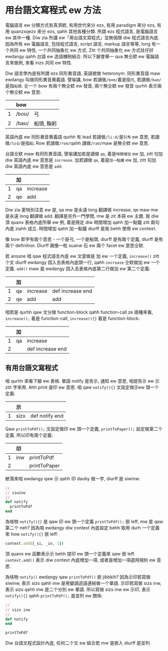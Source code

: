 # 用台語文寫程式 ew 方法

電腦語言 ew 分類方式有真濟欵, 有用世代來分 ezx, 有用 paradigm 來分 ezs, 有用 quanzxqezx 來分 ezs, qahh 其他各種分類. 所謂 ezs 程式語言, 是電腦語言 ew 其中一種. Diw zia 所講 ew「用台語文寫程式」並無侷限 diw 程式語言內底. 因為所有 ew 電腦語言, 包括程式語言, script 語言, markup 語言等等, long 有一个共同 ew 特性, 一个共同抽象化 ew 方式. Zitt 个共同抽象化 ew 方式拄仔好 ewdangy qahh 台語 ew 造語機制結合. 所以下腳會舉一 qua 無仝欵 ew 電腦語言來做例, 來看 inzs 共同 ew 特性.

Diw 語言學內底有所謂 ezs 同形異音語, 英語號做 heteronym. 同形異音語 maw ewdangy 叫做同形異音異義語. 譬喻講, bow 若讀做`/boʊ/`着是指`弓`, 若讀做`/baʊ/`是指`船頭`. 仝一个 bow 有兩个無仝欵 ew 發音, 兩个無仝欵 ew 發音 qurhh 表示兩个無仝欵 ew 意思:

| | **bow** | |
| :--- | :--- | :--- |
| 1 | /boʊ/ | 弓 |
| 2 | /baʊ/ | 船頭, 鞠躬 |

英語內底 ew 同形異音異義語 qurhh 有 lead 若讀做`/liːd/`是`引𤆬` ew 意思, 若讀做`/lɛd/`是指`鉛`; Row 若讀做`/roʊ/`qahh 讀做`/raʊ/`maw 是無仝欵 ew 意思.

台語仝欵 maw 有同形異音語, 譬喻講加若是讀做 `qa`, 着是`時間增加` ew 加, zitt 句加 diw 英語內底 ew 意思是 `increase`. 加若讀做 `qe`, 着是`加一點鐘` ew 加, zitt 句加 diw 英語內底 ew 意思是 `add`:

| | **加** | |
| :--- | :--- | :--- |
| 1 | qa | increase |
| 2 | qe | add |

Diw zia 愛特別注意 ew 是, qa mw 是永遠 long 翻譯做 increase, qe maw mw 是永遠 long 翻譯做 add. 翻譯是另外一門學問, mw 是 zit 本冊 ew 主題. 我 diw 頂 quanx 表格內底所舉 ew 例, 着是限定 diw 時間增加 qahh 加一點鐘 zitt 兩句內底 ziahh 成立. 時間增加 qahh 加一點鐘 diurff 是我 behh 使用 ew context.

像 bow 即字有兩个意思 - 一个是弓, 一个是船頭, diurff 是有兩个定義, diurff 是有兩个 definition. Diurff 親像一粒 suanw 石 ew 兩个 facet ew 意思仝欵.

若 anssne 咱 qaw 程式語言內底 ew 文當做是 加 ew 一个定義, `increase()` zitt 个文 diurff ewdangy 囥入去表格內底頭一行, qahh `increase` 仝欵做加 ew 一个定義. `add()` maw 是 ewdangy 囥入去表格內底第二行做加 ew 第二个定義:

| | **加** | | |
| :--- | :--- | :--- | :--- |
| 1 | qa | increase | def increase end |
| 2 | qe | add | add |

咱若是 qurhh qaw 文分做 function-block qahh function-call ze 兩種來看, `increase();` 着是 function-call, `increase(){}` 着是 function-block:

| | **加** | |
| :--- | :--- | :--- |
| 1 | qa | increase |
| 2 | | def increase end |

## 有用台語文寫程式

咱 qurhh 來看下腳 ew 表格. 單語 notify 是告示, 通知 ew 意思, 咱提告示 ew 示 zitt 字來用. Ahh print 是印 ew 意思. 咱 qaw `notify(){}` 文設定做示ew 頭一个定義:

| | **示** | |
| :--- | :--- | :--- |
| 1 | sizx | def notify end |

Qaw `printToPdf();` 文設定做印 ew 頭一个定義, `printToPaper();` 設定做第二个定義. 所以印有兩个定義:

| | **印** | |
| :--- | :--- | :--- |
| 1 | inw | printToPdf |
| 2 | | printToPaper |

紲落來咱 ewdangy qaw 示 qahh 印 dauhy 做一字, diurff 是 siwinw:

```ruby
//
// siwinw
//
def notify
  printToPdf
end
```

為啥物 `notify(){}` 是 qaw 印 ew 頭一个定義 `printToPdf();` 嵌 leff, mw 是 qaw 第二个 neh? 因為咱 ewdangy diw context 內底設定 behh 取用 durh 一个定義來 how `notify(){}` 嵌 leff:

```ruby
context.add([_si, _in, 1])
```

頂 quanx ew 函數表示示 behh 提印 ew 頭一个定義來 qaw 嵌 leff. `context.add()` 表示 diw context 內底增加一項, 或者是增加一項選用規則 ew 意思.

為啥物 `notify()` ewdangy qaw `printToPdf()` 嵌 jibbkih? 因為示印若寫做 siwinw, 表示 sizs qahh inw 是用變調造語連結做一个單語. 示印若寫做 sizs inw, 表示 sizs qahh inw 是二个分別 ew 單語. 所以寫做 sizs inw ew 示印, 表示 `notify(){}` qahh `printToPdf();` 是並列 ew 關係:

```ruby
//
// sizx inw
//
def notify
end

printToPdf
```

Diw 台語文程式設計內底, 任何二个文 ew 組合若 mw 是嵌入 diurff 是並列.
